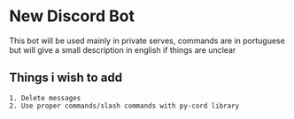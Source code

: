 # New Discord Bot
This bot will be used mainly in private serves, commands are in portuguese but will give a small description in english if things are unclear

## Things i wish to add
    1. Delete messages
    2. Use proper commands/slash commands with py-cord library
